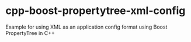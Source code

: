 # cpp-boost-propertytree-xml-config
Example for using XML as an application config format using Boost PropertyTree in C++ 
